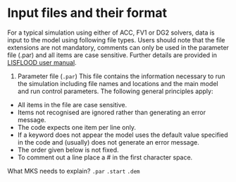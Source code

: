 # Input files and their format
For a typical simulation using either of ACC, FV1 or DG2 solvers, data is input to the model using following file types. Users should note that the file extensions are not mandatory, comments can only be used in the parameter file (.par) and all items are case sensitive. Further details are provided in [LISFLOOD user manual](https://drive.google.com/file/d/1Yk5txMWWfSqPcPOqjQh30XLSp8Sypy1M/view). 

1. Parameter file (`.par`)
  This file contains the information necessary to run the simulation including file names and locations and the main model and run control parameters. The following general    principles apply:
* All items in the file are case sensitive.
* Items not recognised are ignored rather than generating an error message.
* The code expects one item per line only.
* If a keyword does not appear the model uses the default value specified in the code and (usually) does not generate an error message.
* The order given below is not fixed.
* To comment out a line place a # in the first character space.

What MKS needs to explain? 
`.par`
`.start`
`.dem`

